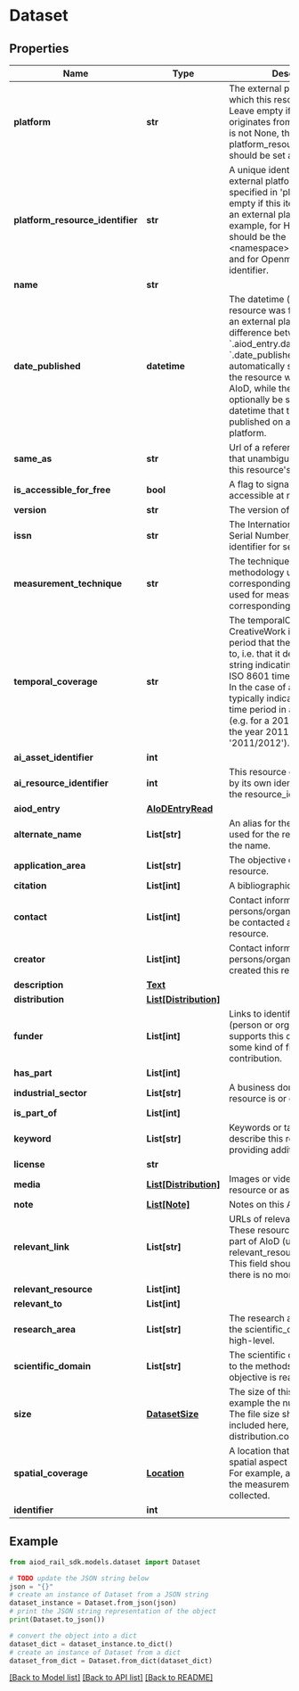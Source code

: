 # Dataset


## Properties

Name | Type | Description | Notes
------------ | ------------- | ------------- | -------------
**platform** | **str** | The external platform from which this resource originates. Leave empty if this item originates from AIoD. If platform is not None, the platform_resource_identifier should be set as well. | [optional] 
**platform_resource_identifier** | **str** | A unique identifier issued by the external platform that&#39;s specified in &#39;platform&#39;. Leave empty if this item is not part of an external platform. For example, for HuggingFace, this should be the &lt;namespace&gt;/&lt;dataset_name&gt;, and for Openml, the OpenML identifier. | [optional] 
**name** | **str** |  | 
**date_published** | **datetime** | The datetime (utc) on which this resource was first published on an external platform. Note the difference between &#x60;.aiod_entry.date_created&#x60; and &#x60;.date_published&#x60;: the former is automatically set to the datetime the resource was created on AIoD, while the latter can optionally be set to an earlier datetime that the resource was published on an external platform. | [optional] 
**same_as** | **str** | Url of a reference Web page that unambiguously indicates this resource&#39;s identity. | [optional] 
**is_accessible_for_free** | **bool** | A flag to signal that this asset is accessible at no cost. | [optional] 
**version** | **str** | The version of this asset. | [optional] 
**issn** | **str** | The International Standard Serial Number, ISSN, an identifier for serial publications. | [optional] 
**measurement_technique** | **str** | The technique, technology, or methodology used in a dataset, corresponding to the method used for measuring the corresponding variable(s). | [optional] 
**temporal_coverage** | **str** | The temporalCoverage of a CreativeWork indicates the period that the content applies to, i.e. that it describes, a textual string indicating a time period in ISO 8601 time interval format. In the case of a Dataset it will typically indicate the relevant time period in a precise notation (e.g. for a 2011 census dataset, the year 2011 would be written &#39;2011/2012&#39;). | [optional] 
**ai_asset_identifier** | **int** |  | [optional] 
**ai_resource_identifier** | **int** | This resource can be identified by its own identifier, but also by the resource_identifier. | [optional] 
**aiod_entry** | [**AIoDEntryRead**](AIoDEntryRead.md) |  | [optional] 
**alternate_name** | **List[str]** | An alias for the item, commonly used for the resource instead of the name. | [optional] 
**application_area** | **List[str]** | The objective of this AI resource. | [optional] 
**citation** | **List[int]** | A bibliographic reference. | [optional] 
**contact** | **List[int]** | Contact information of persons/organisations that can be contacted about this resource. | [optional] 
**creator** | **List[int]** | Contact information of persons/organisations that created this resource. | [optional] 
**description** | [**Text**](Text.md) |  | [optional] 
**distribution** | [**List[Distribution]**](Distribution.md) |  | [optional] 
**funder** | **List[int]** | Links to identifiers of the agents (person or organization) that supports this dataset through some kind of financial contribution.  | [optional] 
**has_part** | **List[int]** |  | [optional] 
**industrial_sector** | **List[str]** | A business domain where a resource is or can be used. | [optional] 
**is_part_of** | **List[int]** |  | [optional] 
**keyword** | **List[str]** | Keywords or tags used to describe this resource, providing additional context. | [optional] 
**license** | **str** |  | [optional] 
**media** | [**List[Distribution]**](Distribution.md) | Images or videos depicting the resource or associated with it.  | [optional] 
**note** | [**List[Note]**](Note.md) | Notes on this AI resource. | [optional] 
**relevant_link** | **List[str]** | URLs of relevant resources. These resources should not be part of AIoD (use relevant_resource otherwise). This field should only be used if there is no more specific field. | [optional] 
**relevant_resource** | **List[int]** |  | [optional] 
**relevant_to** | **List[int]** |  | [optional] 
**research_area** | **List[str]** | The research area is similar to the scientific_domain, but more high-level. | [optional] 
**scientific_domain** | **List[str]** | The scientific domain is related to the methods with which an objective is reached. | [optional] 
**size** | [**DatasetSize**](DatasetSize.md) | The size of this dataset, for example the number of rows. The file size should not be included here, but in distribution.content_size_kb. | [optional] 
**spatial_coverage** | [**Location**](Location.md) | A location that describes the spatial aspect of this dataset. For example, a point where all the measurements were collected. | [optional] 
**identifier** | **int** |  | 

## Example

```python
from aiod_rail_sdk.models.dataset import Dataset

# TODO update the JSON string below
json = "{}"
# create an instance of Dataset from a JSON string
dataset_instance = Dataset.from_json(json)
# print the JSON string representation of the object
print(Dataset.to_json())

# convert the object into a dict
dataset_dict = dataset_instance.to_dict()
# create an instance of Dataset from a dict
dataset_from_dict = Dataset.from_dict(dataset_dict)
```
[[Back to Model list]](../README.md#documentation-for-models) [[Back to API list]](../README.md#documentation-for-api-endpoints) [[Back to README]](../README.md)


